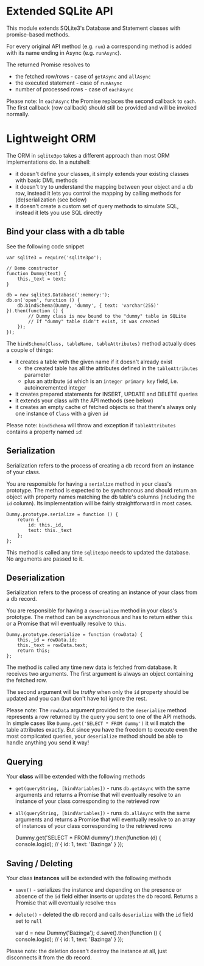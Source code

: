 # Extended SQLite API

This module extends SQLite3's Database and Statement classes with promise-based methods.

For every original API method (e.g. `run`) a corresponding method is added with its name
ending in Async (e.g. `runAsync`).

The returned Promise resolves to

-	the fetched row/rows - case of `getAsync` and `allAsync`
-	the executed statement - case of `runAsync`
-	number of processed rows - case of `eachAsync`

Please note: In `eachAsync` the Promise replaces the second callback to `each`. 
The first callback (row callback) should still be provided and will be invoked normally.

# Lightweight ORM

The ORM in `sqlite3po` takes a different approach than most ORM implementations do. 
In a nutshell:

-	it doesn't define your classes, it simply extends your existing classes
    with basic DML methods
-	it doesn't try to understand the mapping between your object and a db row,
    instead it lets you control the mapping by calling methods for (de)serialization (see below)
-	it doesn't create a custom set of query methods to simulate SQL,
    instead it lets you use SQL directly
    
## Bind your class with a db table

See the following code snippet

    var sqlite3 = require('sqlite3po');

    // Demo constructor
    function Dummy(text) {
        this._text = text;
    }

    db = new sqlite3.Database(':memory:');
    db.on('open', function () {
        db.bindSchema(Dummy, 'dummy', { text: 'varchar(255)' }).then(function () {
            // Dummy class is now bound to the "dummy" table in SQLite
            // If "dummy" table didn't exist, it was created
        });
    });

The `bindSchema(Class, tableName, tableAttributes)` method actually does a couple of things:

-	it creates a table with the given name if it doesn't already exist
    -	the created table has all the attributes defined in the `tableAttributes` parameter
    -	plus an attribute `id` which is an `integer primary key` field, i.e. autoincremented integer
-	it creates prepared statements for INSERT, UPDATE and DELETE queries
-	it extends your class with the API methods (see below)
-	it creates an empty cache of fetched objects so that there's always only one instance of `Class`
    with a given `id`
    
Please note: `bindSchema` will throw and exception if `tableAttributes` contains a property named `id`!

## Serialization

Serialization refers to the process of creating a db record from an instance of your class.

You are responsible for having a `serialize` method in your class's prototype. The method is expected to
be synchronous and should return an object with property names matching the db table's columns (including
the `id` column). Its implementation will be fairly straightforward in most cases.

    Dummy.prototype.serialize = function () {
        return {
            id: this._id,
            text: this._text
        };
    };

This method is called any time `sqlite3po` needs to updated the database. No arguments are passed to it.

## Deserialization

Serialization refers to the process of creating an instance of your class from a db record.

You are responsible for having a `deserialize` method in your class's prototype. The method can be
asynchronous and has to return either `this` or a Promise that will eventually resolve to `this`.

    Dummy.prototype.deserialize = function (rowData) {
        this._id = rowData.id;
        this._text = rowData.text;
        return this;
    };
    
The method is called any time new data is fetched from database. It receives two arguments. The first 
argument is always an object containing the fetched row. 

The second argument will be *truthy* when
only the `id` property should be updated and you can (but don't have to) ignore the rest.

Please note: The `rowData` argument provided to the `deserialize` method represents a row returned by the
query you sent to one of the API methods. In simple cases like `Dummy.get('SELECT * FROM dummy')` it will
match the table attributes exactly. But since you have the freedom to execute even the most complicated
queries, your `deserialize` method should be able to handle anything you send it way!

## Querying

Your **class** will be extended with the following methods

-	`get(queryString, [bindVariables])` - runs `db.getAsync` with the same arguments and returns a Promise
    that will eventually resolve to an instance of your class corresponding to the retrieved row
-	`all(queryString, [bindVariables])` - runs `db.allAsync` with the same arguments and returns a Promise
    that will eventually resolve to an array of instances of your class corresponding to the retrieved rows

    Dummy.get('SELECT * FROM dummy').then(function (d) {
        console.log(d);
        // { id: 1, text: 'Bazinga' }
    });
    
## Saving / Deleting

Your class **instances** will be extended with the following methods

-	`save()` - serializes the instance and depending on the presence or absence of the `id` field
    either inserts or updates the db record. Returns a Promise that will eventually resolve `this`
-	`delete()` - deleted the db record and calls `deserialize` with the `id` field set to `null`

	var d = new Dummy('Bazinga');
    d.save().then(function () {
    	console.log(d);
        // { id: 1, text: 'Bazinga' }
    });

Please note: the deletion doesn't destroy the instance at all, just disconnects it from the db record.


